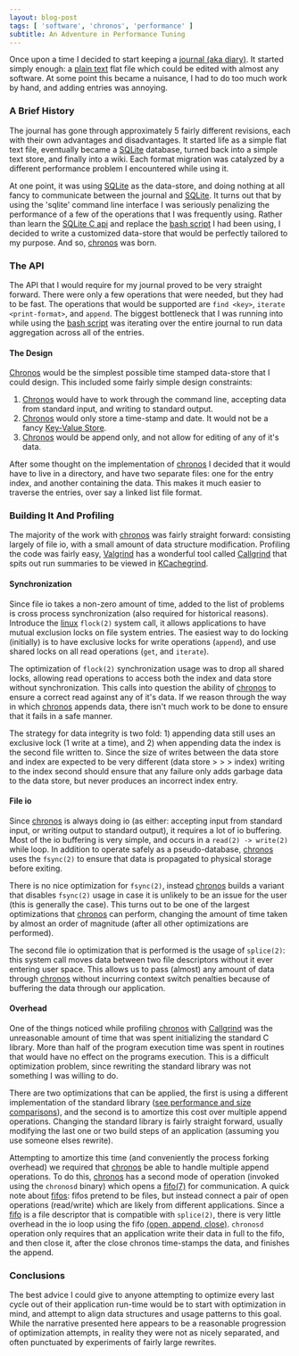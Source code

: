 ```yaml
---
layout: blog-post
tags: [ 'software', 'chronos', 'performance' ]
subtitle: An Adventure in Performance Tuning
---
```


Once upon a time I decided to start keeping a [journal (aka diary)][2]. It started simply enough: a [plain text][3] flat file which could be edited with almost any software. At some point this became a nuisance, I had to do too much work by hand, and adding entries was annoying.

### A Brief History

The journal has gone through approximately 5 fairly different revisions, each with their own advantages and disadvantages. It started life as a simple flat text file, eventually became a [SQLite][7] database, turned back into a simple text store, and finally into a wiki. Each format migration was catalyzed by a different performance problem I encountered while using it.

At one point, it was using [SQLite][7] as the data-store, and doing nothing at all fancy to communicate between the journal and [SQLite][7]. It turns out that by using the 'sqlite' command line interface I was seriously penalizing the performance of a few of the operations that I was frequently using. Rather than learn the [SQLite C api][8] and replace the [bash script][9] I had been using, I decided to write a customized data-store that would be perfectly tailored to my purpose. And so, [chronos][1] was born.

### The API

The API that I would require for my journal proved to be very straight forward. There were only a few operations that were needed, but they had to be fast. The operations that would be supported are `find <key>`, `iterate <print-format>`, and `append`. The biggest bottleneck that I was running into while using the [bash script][9] was iterating over the entire journal to run data aggregation across all of the entries.

#### The Design

[Chronos][1] would be the simplest possible time stamped data-store that I could design. This included some fairly simple design constraints:

 1. [Chronos][1] would have to work through the command line, accepting data from standard input, and writing to standard output.
 2. [Chronos][1] would only store a time-stamp and date. It would not be a fancy [Key-Value Store][4].
 3. [Chronos][1] would be append only, and not allow for editing of any of it's data.

After some thought on the implementation of [chronos][1] I decided that it would have to live in a directory, and have two separate files: one for the entry index, and another containing the data. This makes it much easier to traverse the entries, over say a linked list file format.

### Building It And Profiling

The majority of the work with [chronos][1] was fairly straight forward: consisting largely of file io, with a small amount of data structure modification. Profiling the code was fairly easy, [Valgrind][12] has a wonderful tool called [Callgrind][13] that spits out run summaries to be viewed in [KCachegrind][14].

#### Synchronization

Since file io takes a non-zero amount of time, added to the list of problems is cross process synchronization (also required for historical reasons). Introduce the [linux][11] `flock(2)` system call, it allows applications to have mutual exclusion locks on file system entries. The easiest way to do locking (initially) is to have exclusive locks for write operations (`append`), and use shared locks on all read operations (`get`, and `iterate`).

The optimization of `flock(2)` synchronization usage was to drop all shared locks, allowing read operations to access both the index and data store without synchronization. This calls into question the ability of [chronos][1] to ensure a correct read against any of it's data. If we reason through the way in which [chronos][1] appends data, there isn't much work to be done to ensure that it fails in a safe manner.

The strategy for data integrity is two fold: 1) appending data still uses an exclusive lock (1 write at a time), and 2) when appending data the index is the second file written to. Since the size of writes between the data store and index are expected to be very different (data store > > > index) writing to the index second should ensure that any failure only adds garbage data to the data store, but never produces an incorrect index entry.

#### File io

Since [chronos][1] is always doing io (as either: accepting input from standard input, or writing output to standard output), it requires a lot of io buffering. Most of the io buffering is very simple, and occurs in a `read(2) -> write(2)` while loop. In addition to operate safely as a pseudo-database, [chronos][1] uses the `fsync(2)` to ensure that data is propagated to physical storage before exiting.

There is no nice optimization for `fsync(2)`, instead [chronos][1] builds a variant that disables `fsync(2)` usage in case it is unlikely to be an issue for the user (this is generally the case). This turns out to be one of the largest optimizations that [chronos][1] can perform, changing the amount of time taken by almost an order of magnitude (after all other optimizations are performed).

The second file io optimization that is performed is the usage of `splice(2)`: this system call moves data between two file descriptors without it ever entering user space. This allows us to pass (almost) any amount of data through [chronos][1] without incurring context switch penalties because of buffering the data through our application.

#### Overhead

One of the things noticed while profiling [chronos][1] with [Callgrind][13] was the unreasonable amount of time that was spent initializing the standard C library. More than half of the program execution time was spent in routines that would have no effect on the programs execution. This is a difficult optimization problem, since rewriting the standard library was not something I was willing to do.

There are two optimizations that can be applied, the first is using a different implementation of the standard library ([see performance and size comparisons][15]), and the second is to amortize this cost over multiple append operations. Changing the standard library is fairly straight forward, usually modifying the last one or two build steps of an application (assuming you use someone elses rewrite).

Attempting to amortize this time (and conveniently the process forking overhead) we required that [chronos][1] be able to handle multiple append operations. To do this, [chronos][1] has a second mode of operation (invoked using the `chronosd` binary) which opens a [fifo(7)][16] for communication. A quick note about [fifos][16]: fifos pretend to be files, but instead connect a pair of open operations (read/write) which are likely from different applications. Since a [fifo][16] is a file descriptor that is compatible with `splice(2)`, there is very little overhead in the io loop using the fifo [(open, append, close)][17]. `chronosd` operation only requires that an application write their data in full to the fifo, and then close it, after the close chronos time-stamps the data, and finishes the append.

### Conclusions

The best advice I could give to anyone attempting to optimize every last cycle out of their application run-time would be to start with optimization in mind, and attempt to align data structures and usage patterns to this goal. While the narrative presented here appears to be a reasonable progression of optimization attempts, in reality they were not as nicely separated, and often punctuated by experiments of fairly large rewrites.

[1]: https://github.com/VolatileDream/chronos
[2]: https://en.wikipedia.org/wiki/Diary
[3]: https://en.wikipedia.org/wiki/Plain_text
[4]: https://en.wikipedia.org/wiki/Key-value_store
[7]: https://sqlite.org
[8]: https://sqlite.org/c3ref/intro.html
[9]: https://github.com/VolatileDream/dot-files/blob/acad6963ff1d9bcdb19bf4495bb7dd9b7fe03bfd/kiwi
[10]: https://github.com/VolatileDream/chronos/blob/f3d6615e4e26c2fd3d9f20dbc6b63d418ce950e2/chronos-physical.c#L138
[11]: https://en.wikipedia.org/wiki/Linux
[12]: http://valgrind.org
[13]: http://valgrind.org/docs/manual/cl-manual.html "Callgrind documentation"
[14]: https://www.kde.org/applications/development/kcachegrind/ "KCachegrind: Callgrind vizualiser"
[15]: http://www.etalabs.net/compare_libcs.html
[16]: http://linux.die.net/man/7/fifo
[17]: https://github.com/VolatileDream/chronos/blob/a1341f036d4a5239a9406c3c6ba6f644095b9b75/daemon.c#L213-L235
